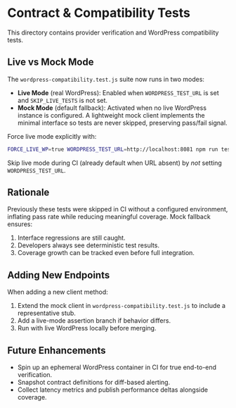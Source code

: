 # Contract & Compatibility Tests

This directory contains provider verification and WordPress compatibility tests.

## Live vs Mock Mode

The `wordpress-compatibility.test.js` suite now runs in two modes:

- **Live Mode** (real WordPress): Enabled when `WORDPRESS_TEST_URL` is set and `SKIP_LIVE_TESTS` is not set.
- **Mock Mode** (default fallback): Activated when no live WordPress instance is configured.
A lightweight mock client implements the minimal interface so tests are never skipped,
preserving pass/fail signal.

Force live mode explicitly with:

```bash
FORCE_LIVE_WP=true WORDPRESS_TEST_URL=http://localhost:8081 npm run test:compatibility
```

Skip live mode during CI (already default when URL absent) by *not* setting `WORDPRESS_TEST_URL`.

## Rationale

Previously these tests were skipped in CI without a configured environment, inflating pass rate while
reducing meaningful coverage. Mock fallback ensures:

1. Interface regressions are still caught.
2. Developers always see deterministic test results.
3. Coverage growth can be tracked even before full integration.

## Adding New Endpoints

When adding a new client method:

1. Extend the mock client in `wordpress-compatibility.test.js` to include a representative stub.
2. Add a live-mode assertion branch if behavior differs.
3. Run with live WordPress locally before merging.

## Future Enhancements

- Spin up an ephemeral WordPress container in CI for true end-to-end verification.
- Snapshot contract definitions for diff-based alerting.
- Collect latency metrics and publish performance deltas alongside coverage.
